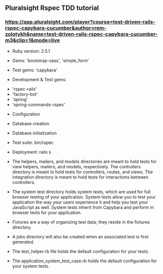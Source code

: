 ## Pluralsight Rspec TDD tutorial
### https://app.pluralsight.com/player?course=test-driven-rails-rspec-capybara-cucumber&author=rem-zolotykh&name=test-driven-rails-rspec-capybara-cucumber-m3&clip=1&mode=live

* Ruby version: 2.5.1

* Gems: 'bootstrap-sass', 'simple_form'

* Test gems: 'capybara'

* Development & Test gems:
- 'rspec-rails'
- 'factory-bot'
- 'spring'
- 'spring-commands-rspec'

* Configuration

* Database creation

* Database initialization

* Test suite: bin/rspec

* Deployment: rails s

* The helpers, mailers, and models directories are meant to hold tests for view helpers, mailers, and models, respectively. The controllers directory is meant to hold tests for controllers, routes, and views. The integration directory is meant to hold tests for interactions between controllers.

* The system test directory holds system tests, which are used for full browser testing of your application. System tests allow you to test your application the way your users experience it and help you test your JavaScript as well. System tests inherit from Capybara and perform in browser tests for your application.

* Fixtures are a way of organizing test data; they reside in the fixtures directory.

* A jobs directory will also be created when an associated test is first generated.

* The test_helper.rb file holds the default configuration for your tests.

* The application_system_test_case.rb holds the default configuration for your system tests.
